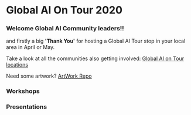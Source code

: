 # Global AI On Tour 2020

### Welcome Global AI Community leaders!!
and firstly a big **'Thank You'** for hosting a Global AI Tour stop in your local area in April or May.

Take a look at all the communities also getting involved: [Global AI on Tour locations](https://globalai.community/global-ai-on-tour)

Need some artwork? [ArtWork Repo](https://github.com/GlobalAICommunity/Artwork)

### Workshops


### Presentations

